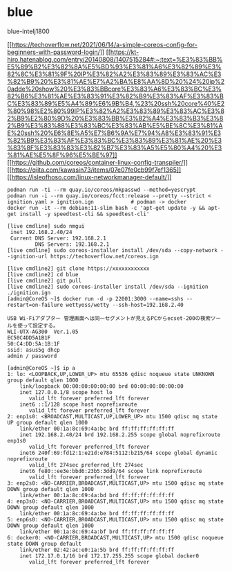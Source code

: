 # blue
blue-intelj1800

[[https://techoverflow.net/2021/06/14/a-simple-coreos-config-for-beginners-with-password-login/]]
[[https://kt-hiro.hatenablog.com/entry/20140808/1407515284#:~:text=%E3%83%BB%E5%89%B2%E3%82%8A%E5%BD%93%E3%81%A6%E3%82%89%E3%82%8C%E3%81%9F%20IP%E3%82%A2%E3%83%89%E3%83%AC%E3%82%B9%20%E3%81%AE%E7%A2%BA%E8%AA%8D%20%24%20ip%20adde%20show%20%E3%83%BBcore%E3%83%A6%E3%83%BC%E3%82%B6%E3%81%AE%E3%83%91%E3%82%B9%E3%83%AF%E3%83%BC%E3%83%89%E5%A4%89%E6%9B%B4,%23%20ssh%20core%40%E2%80%98%E2%80%99IP%E3%82%A2%E3%83%89%E3%83%AC%E3%82%B9%E2%80%9D%20%E3%83%BB%E3%82%A4%E3%83%B3%E3%82%B9%E3%83%88%E3%83%BC%E3%83%AB%E5%BE%8C%E3%81%AE%20ssh%20%E6%8E%A5%E7%B6%9A%E7%94%A8%E3%83%91%E3%82%B9%E3%83%AF%E3%83%BC%E3%83%89%E3%81%AE%20%E3%83%8F%E3%83%83%E3%82%B7%E3%83%A5%E5%80%A4%20%E3%81%AE%E5%8F%96%E5%BE%97]]
[[https://github.com/coreos/container-linux-config-transpiler/]]
[[https://qiita.com/kawasin73/items/07e07fe0cb99f7ef1365]]
[[https://isleofhoso.com/linux-networkmanager-default/]]

```
podman run -ti --rm quay.io/coreos/mkpasswd --method=yescrypt
podman run -i --rm quay.io/coreos/fcct:release --pretty --strict < ignition.yaml > ignition.ign            # podman -> docker
docker run -it --rm debian:11-slim bash -c 'apt-get update -y && apt-get install -y speedtest-cli && speedtest-cli'

```

```
[live cmdline] sudo nmgui
 inet 192.168.2.40/24
 Current DNS Server: 192.168.2.1
         DNS Servers: 192.168.2.1
[live cmdline] sudo coreos-installer install /dev/sda --copy-network --ignition-url https://techoverflow.net/coreos.ign

[live cmdline2] git clone https://xxxxxxxxxxxx
[live cmdline2] cd blue
[live cmdline2] git pull
[live cmdline2] sudo coreos-installer install /dev/sda --ignition ./ignition.ign
[admin@CoreOS ~]$ docker run -d -p 22001:3000 --name=sshs --restart=on-failure wettyoss/wetty --ssh-host=192.168.2.40
```

```
USB Wi-Fiアダプター 管理画面へは同一セグメントが見えるPCからecset-200の検索ツールを使って設定する。
WLI-UTX-AG300  Ver.1.05
EC50C4DD5A1B1F
50:C4:DD:5A:1B:1F
ssid: asus5g dhcp
admin / password
```

```
[admin@CoreOS ~]$ ip a
1: lo: <LOOPBACK,UP,LOWER_UP> mtu 65536 qdisc noqueue state UNKNOWN group default qlen 1000
    link/loopback 00:00:00:00:00:00 brd 00:00:00:00:00:00
    inet 127.0.0.1/8 scope host lo
       valid_lft forever preferred_lft forever
    inet6 ::1/128 scope host noprefixroute
       valid_lft forever preferred_lft forever
2: enp1s0: <BROADCAST,MULTICAST,UP,LOWER_UP> mtu 1500 qdisc mq state UP group default qlen 1000
    link/ether 00:1a:8c:69:4a:bc brd ff:ff:ff:ff:ff:ff
    inet 192.168.2.40/24 brd 192.168.2.255 scope global noprefixroute enp1s0
       valid_lft forever preferred_lft forever
    inet6 240f:69:fd12:1:e21d:e784:5112:b215/64 scope global dynamic noprefixroute
       valid_lft 274sec preferred_lft 274sec
    inet6 fe80::ee3e:bbd6:23b5:3dd9/64 scope link noprefixroute
       valid_lft forever preferred_lft forever
3: enp2s0: <NO-CARRIER,BROADCAST,MULTICAST,UP> mtu 1500 qdisc mq state DOWN group default qlen 1000
    link/ether 00:1a:8c:69:4a:bd brd ff:ff:ff:ff:ff:ff
4: enp3s0: <NO-CARRIER,BROADCAST,MULTICAST,UP> mtu 1500 qdisc mq state DOWN group default qlen 1000
    link/ether 00:1a:8c:69:4a:be brd ff:ff:ff:ff:ff:ff
5: enp6s0: <NO-CARRIER,BROADCAST,MULTICAST,UP> mtu 1500 qdisc mq state DOWN group default qlen 1000
    link/ether 00:1a:8c:69:4a:bf brd ff:ff:ff:ff:ff:ff
6: docker0: <NO-CARRIER,BROADCAST,MULTICAST,UP> mtu 1500 qdisc noqueue state DOWN group default
    link/ether 02:42:ac:e0:1a:5b brd ff:ff:ff:ff:ff:ff
    inet 172.17.0.1/16 brd 172.17.255.255 scope global docker0
       valid_lft forever preferred_lft forever
```
